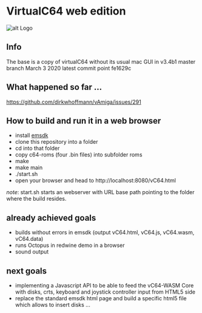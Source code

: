 # VirtualC64 web edition

![alt Logo](http://www.dirkwhoffmann.de/software/images/banner-vcweb3.jpg)

## Info
The base is a copy of virtualC64 without its usual mac GUI in v3.4b1 master branch March 3 2020 latest commit point fe1629c

## What happened so far ...
https://github.com/dirkwhoffmann/vAmiga/issues/291

## How to build and run it in a web browser 
* install [emsdk](https://emscripten.org/docs/getting_started/downloads.html) 
* clone this repository into a folder 
* cd into that folder
* copy c64-roms (four .bin files) into subfolder roms
* make 
* make main
* ./start.sh
* open your browser and head to http://localhost:8080/vC64.html

_note_: start.sh starts an webserver with URL base path pointing to the folder where the build resides.

## already achieved goals 
* builds without errors in emsdk  (output vC64.html, vC64.js, vC64.wasm, vC64.data)
* runs Octopus in redwine demo in a browser
* sound output

## next goals  
* implementing a Javascript API to be able to feed the vC64-WASM Core with disks, crts, keyboard and joystick controller input from  HTML5 side
* replace the standard emsdk html page and build a specific html5 file which allows to insert disks ... 
